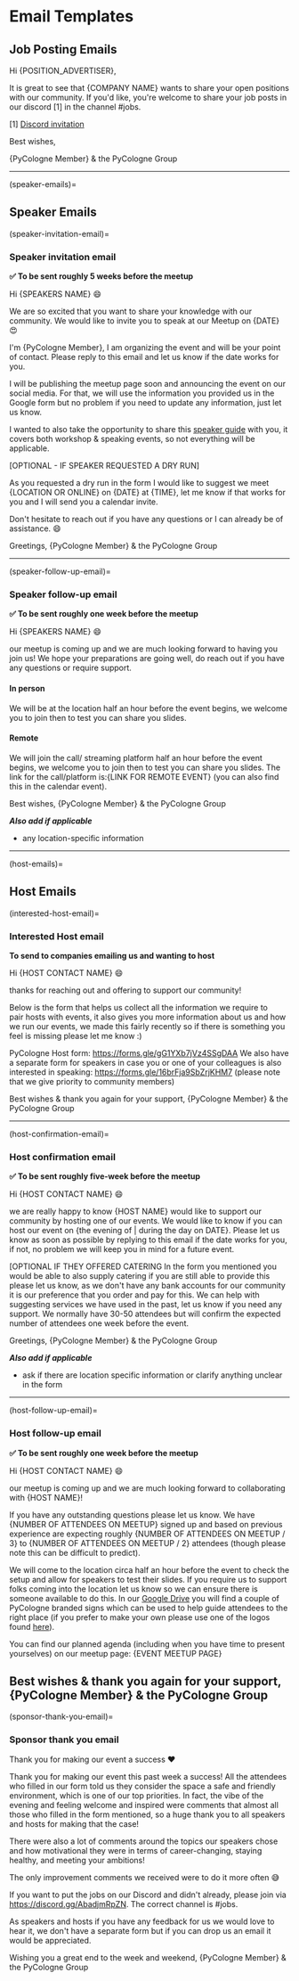 # Email Templates

## Job Posting Emails

Hi {POSITION_ADVERTISER}, 

It is great to see that {COMPANY NAME} wants to share your open positions with our community.
If you'd like, you're welcome to share your job posts in our discord [1] in the channel #jobs.

[1] [Discord invitation](https://discord.gg/AbadjmRpZN)

Best wishes,

{PyCologne Member} & the PyCologne Group

---

(speaker-emails)=
## Speaker Emails

(speaker-invitation-email)=
### Speaker invitation email

**:white_check_mark: To be sent roughly 5 weeks before the meetup**

Hi {SPEAKERS NAME} :smile:

We are so excited that you want to share your knowledge with our community. We would like to invite you to speak at our Meetup on {DATE} :heart_eyes:

I'm {PyCologne Member}, I am organizing the event and will be your point of contact. Please reply to this email and let us know if the date works for you.

I will be publishing the meetup page soon and announcing the event on our social media. For that, we will use the information you provided us in the Google form but no problem if you need to update any information, just let us know.

I wanted to also take the opportunity to share this [speaker guide](https://github.com/PyLadiesBerlin/resources/tree/main/organizing/sub_pages/speakers_guide.md) with you, it covers both workshop & speaking events, so not everything will be applicable.

[OPTIONAL - IF SPEAKER REQUESTED A DRY RUN]

As you requested a dry run in the form I would like to suggest we meet {LOCATION OR ONLINE} on {DATE} at {TIME}, let me know if that works for you and I will send you a calendar invite.

Don't hesitate to reach out if you have any questions or I can already be of assistance. :smile:

Greetings,
{PyCologne Member} & the PyCologne Group


---

(speaker-follow-up-email)=
### Speaker follow-up email

**:white_check_mark: To be sent roughly one week before the meetup**

Hi {SPEAKERS NAME} :smile:

our meetup is coming up and we are much looking forward to having you join us! We hope your preparations are going well, do reach out if you have any questions or require support.

#### In person

We will be at the location half an hour before the event begins, we welcome you to join then to test you can share you slides.

#### Remote

We will join the call/ streaming platform half an hour before the event begins, we welcome you to join then to test you can share you slides. The link for the call/platform is:{LINK FOR REMOTE EVENT} (you can also find this in the calendar event).

Best wishes,
{PyCologne Member} & the PyCologne Group


***Also add if applicable***
- any location-specific information

---
(host-emails)=
## Host Emails

(interested-host-email)=
### Interested Host email

**To send to companies emailing us and wanting to host**

Hi {HOST CONTACT NAME} :smile:

thanks for reaching out and offering to support our community! 

Below is the form that helps us collect all the information we require to pair hosts with events, it also gives you more information about us and how we run our events, we made this fairly recently so if there is something you feel is missing please let me know :)

PyCologne Host form: https://forms.gle/gG1YXb7jVz4SSgDAA
We also have a separate form for speakers in case you or one of your colleagues is also interested in speaking: https://forms.gle/16brFja9SbZrjKHM7 (please note that we give priority to community members)

Best wishes & thank you again for your support,
{PyCologne Member} & the PyCologne Group

---

(host-confirmation-email)=
### Host confirmation email

**:white_check_mark: To be sent roughly five-week before the meetup**

Hi {HOST CONTACT NAME} :smile:

we are really happy to know {HOST NAME} would like to support our community by hosting one of our events. We would like to know if you can host our event on {the evening of | during the day on DATE}. Please let us know as soon as possible by replying to this email if the date works for you, if not, no problem we will keep you in mind for a future event.

[OPTIONAL IF THEY OFFERED CATERING 
In the form you mentioned you would be able to also supply catering if you are still able to provide this please let us know, as we don't have any bank accounts for our community it is our preference that you order and pay for this. We can help with suggesting services we have used in the past, let us know if you need any support. We normally have 30-50 attendees but will confirm the expected number of attendees one week before the event.


Greetings,
{PyCologne Member} & the PyCologne Group

***Also add if applicable***
- ask if there are location specific information or clarify anything unclear in the form

---

(host-follow-up-email)=
### Host follow-up email

**:white_check_mark: To be sent roughly one week before the meetup**

Hi {HOST CONTACT NAME} :smile:

our meetup is coming up and we are much looking forward to collaborating with {HOST NAME}!

If you have any outstanding questions please let us know. We have {NUMBER OF ATTENDEES ON MEETUP} signed up and based on previous experience are expecting roughly {NUMBER OF ATTENDEES ON MEETUP / 3} to {NUMBER OF ATTENDEES ON MEETUP / 2} attendees (though please note this can be difficult to predict).

We will come to the location circa half an hour before the event to check the setup and allow for speakers to test their slides. If you require us to support folks coming into the location let us know so we can ensure there is someone available to do this. In our [Google Drive](https://docs.google.com/presentation/d/1_SNnpaWBK3I74e4TWW4wudf6JMGBSYaq_90W2BiCiEk/edit?usp=sharing) you will find a couple of PyCologne branded signs which can be used to help guide attendees to the right place (if you prefer to make your own please use one of the logos found [here](https://drive.google.com/drive/folders/1dV2Ezol4Ikf3J2a1TtZ8hfrLrhl2rOY5?usp=sharing)).

You can find our planned agenda (including when you have time to present yourselves) on our meetup page: {EVENT MEETUP PAGE}

Best wishes & thank you again for your support,
{PyCologne Member} & the PyCologne Group
---

(sponsor-thank-you-email)=
### Sponsor thank you email

Thank you for making our event a success ❤

Thank you for making our event this past week a success! All the attendees who filled in our form told us they consider the space a safe and friendly environment, which is one of our top priorities. In fact, the vibe of the evening and feeling welcome and inspired were comments that almost all those who filled in the form mentioned, so a huge thank you to all speakers and hosts for making that the case!

There were also a lot of comments around the topics our speakers chose and how motivational they were in terms of career-changing, staying healthy, and meeting your ambitions!

The only improvement comments we received were to do it more often 😅

If you want to put the jobs on our Discord and didn't already, please join via https://discord.gg/AbadjmRpZN. The correct channel is #jobs.

As speakers and hosts if you have any feedback for us we would love to hear it, we don't have a separate form but if you can drop us an email it would be appreciated.

Wishing you a great end to the week and weekend,
{PyCologne Member} & the PyCologne Group